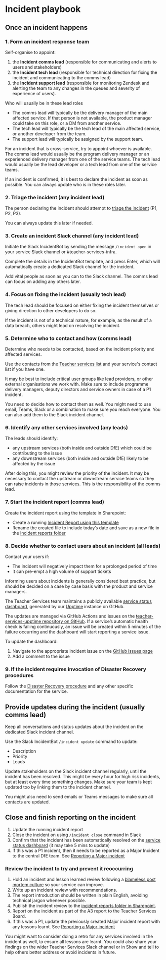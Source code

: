 # Incident playbook

## Once an incident happens

### 1. Form an incident response team

Self-organise to appoint:

1.  the **Incident comms lead**
    (responsible for communicating and alerts to users and stakeholders)
2.  the **Incident tech lead**
    (responsible for technical direction for fixing the incident and communicating to the comms lead)
3. the **Incident support lead**
    (responsible for monitoring Zendesk and alerting the team to any changes in the queues and severity of experience of users).

Who will usually be in these lead roles
- The comms lead will typically be the delivery manager of the main affected service. If that person is not available, the product manager could take on this role, or a DM from another service.
- The tech lead will typically be the tech lead of the main affected service, or another developer from the team.
- The support lead will typically be assigned by the support team.

For an incident that is cross-service, try to appoint whoever is available. The comms lead would usually be the program delivery manager or an experienced delivery manager from one of the service teams. The tech lead would usually be the lead developer or a tech lead from one of the service teams. 

If an incident is confirmed, it is best to declare the incident as soon as possible. You can always update who is in these roles later.

### 2. Triage the incident (any incident lead)

The person declaring the incident should attempt to [triage the incident](/operating-a-service/how-to-categorise-technical-incidents.html) (P1, P2, P3).

You can always update this later if needed.

### 3. Create an incident Slack channel (any incident lead)

Initiate the Slack IncidentBot by sending the message `/incident open` in your service Slack channel or #teacher-services-infra. 

Complete the details in the IncidentBot template, and press Enter, which will automatically create a dedicated Slack channel for the incident.

Add vital people as soon as you can to the Slack channel. The comms lead can focus on adding any others later.

### 4. Focus on fixing the incident (usually tech lead)

The tech lead should be focused on either fixing the incident themselves or giving direction to other developers to do so.

If the incident is not of a technical nature, for example, as the result of a data breach, others might lead on resolving the incident.

### 5. Determine who to contact and how (comms lead)

Determine who needs to be contacted, based on the incident priority and affected services. 

Use the contacts from the [Teacher services list](https://educationgovuk.sharepoint.com.mcas.ms/sites/teacher-services-infrastructure/Lists/Teacher%20services%20list/AllItems.aspx) and your service's contact list if you have one.

It may be best to include critical user groups like lead providers, or other external organisations we work with. Make sure to include programme delivery managers, deputy directors and service owners in case of a P1 incident.

You need to decide how to contact them as well. You might need to use email, Teams, Slack or a combination to make sure you reach everyone. You can also add them to the Slack incident channel. 

### 6. Identify any other services involved (any leads)

The leads should identify:

- any upstream services (both inside and outside DfE) which could be contributing to the issue
- any downstream services (both inside and outside DfE) likely to be affected by the issue

After doing this, you might review the priority of the incident. It may be necessary to contact the upstream or downstream service teams so they can raise incidents in those services. This is the responsibility of the comms lead. 

### 7. Start the incident report (comms lead)

Create the incident report using the template in Sharepoint:

- Create a running [Incident Report using this template](https://educationgovuk.sharepoint.com/:w:/r/sites/TeacherServices/Shared%20Documents/Incidents/Incident%20report%20template.docx?d=w492d660483b642d3ba573293b133ff1c&csf=1&web=1&e=mW0xQJ)
- Rename the created file to include today’s date and save as a new file in the [Incident reports folder](https://educationgovuk.sharepoint.com/:f:/r/sites/TeacherServices/Shared%20Documents/Incidents/Reports?csf=1&web=1&e=IgTclP)

### 8. Decide whether to contact users about an incident (all leads)

Contact your users if:

* The incident will negatively impact them for a prolonged period of time
* It can pre-empt a high volume of support tickets

Informing users about incidents is generally considered best practice, but should be decided on a case by case basis with the product and service managers.

The Teacher Services team maintains a publicly available [service status dashboard](https://teacher-services-status.education.gov.uk/), generated by our [Upptime](https://github.com/DFE-Digital/teacher-services-upptime) instance on GitHub.

The updates are managed via GitHub Actions and issues on the [teacher-services-upptime repository on GitHub](https://github.com/DFE-Digital/teacher-services-upptime). If a service’s automatic health check is failing continuously, an issue will be created within 5 minutes of the failure occurring and the dashboard will start reporting a service issue.

To update the dashboard:

1. Navigate to the appropriate incident issue on the [GitHub issues page](https://github.com/DFE-Digital/teacher-services-upptime/issues)
2. Add a comment to the issue

### 9. If the incident requires invocation of Disaster Recovery procedures

Follow the [Disaster Recovery procedure](https://github.com/DFE-Digital/teacher-services-cloud/blob/main/documentation/disaster-recovery.md) and any other specific documentation for the service.

## Provide updates during the incident (usually comms lead)

Keep all conversations and status updates about the incident on the dedicated Slack incident channel.

Use the Slack IncidentBot `/incident update` command to update:

- Description
- Priority
- Leads

Update stakeholders on the Slack incident channel regularly, until the incident has been resolved. This might be every hour for high risk incidents, but at least every time something changes. Make sure your team is kept updated too by linking them to the incident channel.

You might also need to send emails or Teams messages to make sure all contacts are updated.

## Close and finish reporting on the incident

1. Update the running incident report
2. Close the incident on using `/incident close` command in Slack
3. Confirm that the incident has been automatically resolved on the [service status dashboard](https://teacher-services-status.education.gov.uk/) (it may take 5 mins to update)
4. If this was a P1 incident, then it needs to be reported as a Major Incident to the central DfE team. See [Reporting a Major incident](https://educationgovuk.sharepoint.com/:w:/r/sites/TeacherServices/Shared%20Documents/Incidents/Reporting%20an%20Incident%20as%20a%20Major%20Incident.docx?d=w20b0829dd7884ecf8db8ea587d416fb6&csf=1&web=1&e=nyb9tL)

### Review the incident to try and prevent it reoccurring

1. Hold an incident and lesson learned review following a [blameless post mortem culture](https://codeascraft.com/2012/05/22/blameless-postmortems/) so your service can improve.
  1. Write up an incident review with recommendations.
  2. The report introduction should be written in plain English, avoiding technical jargon whenever possible.
2. Publish the incident review to the [incident reports folder in Sharepoint](https://educationgovuk.sharepoint.com/:f:/r/sites/TeacherServices/Shared%20Documents/Incidents/Reports?csf=1&web=1&e=IgTclP).
3. Report on the incident as part of the A3 report to the Teacher Services Board.
4. If this was a P1, update the previously created Major incident report with any lessons learnt. See [Reporting a Major incident](https://educationgovuk.sharepoint.com/:w:/r/sites/TeacherServices/Shared%20Documents/Incidents/Reporting%20an%20Incident%20as%20a%20Major%20Incident.docx?d=w20b0829dd7884ecf8db8ea587d416fb6&csf=1&web=1&e=nyb9tL)

You might want to consider doing a retro for any services involved in the incident as well, to ensure all lessons are learnt. You could also share your findings on the wider Teacher Services Slack channel or in Show and tell to help others better address or avoid incidents in future.
